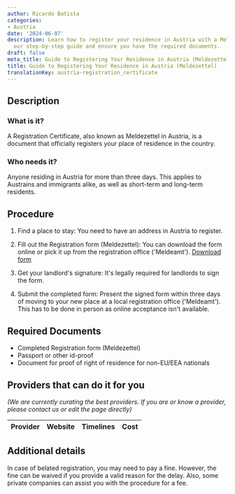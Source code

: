 ```yaml
---
author: Ricardo Batista
categories:
- Austria
date: '2024-06-07'
description: Learn how to register your residence in Austria with a Meldezettel. Follow
  our step-by-step guide and ensure you have the required documents.
draft: false
meta_title: Guide to Registering Your Residence in Austria (Meldezettel)
title: Guide to Registering Your Residence in Austria (Meldezettel)
translationKey: austria-registration_certificate
---
```


## Description
### What is it?
A Registration Certificate, also known as Meldezettel in Austria, is a document that officially registers your place of residence in the country.

### Who needs it?
Anyone residing in Austria for more than three days. This applies to Austrains and immigrants alike, as well as short-term and long-term residents. 

## Procedure

1. Find a place to stay: You need to have an address in Austria to register. 

2. Fill out the Registration form (Meldezettel): You can download the form online or pick it up from the registration office ('Meldeamt'). [Download form](https://www.wien.gv.at/amtswege/meldeservice/meldezettel.html)

3. Get your landlord's signature: It's legally required for landlords to sign the form. 

4. Submit the completed form: Present the signed form within three days of moving to your new place at a local registration office ('Meldeamt'). This has to be done in person as online acceptance isn't available.

## Required Documents

- Completed Registration form (Meldezettel)
- Passport or other id-proof
- Document for proof of right of residence for non-EU/EEA nationals

## Providers that can do it for you

_(We are currently curating the best providers. If you are or know a provider, please contact us or edit the page directly)_

| Provider        |     Website     |     Timelines    |       Cost      |
| --------------- | --------------- |  :-------------: | :-------------: |

## Additional details
In case of belated registration, you may need to pay a fine. However, the fine can be waived if you provide a valid reason for the delay. Also, some private companies can assist you with the procedure for a fee.